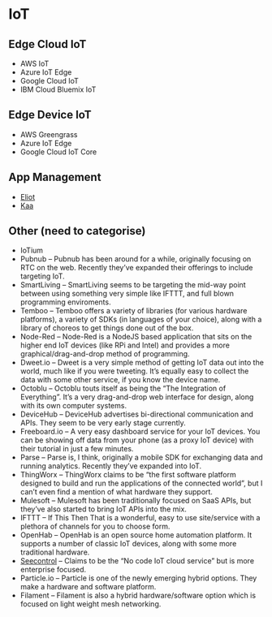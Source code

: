 # IoT

## Edge Cloud IoT
- AWS IoT
- Azure IoT Edge
- Google Cloud IoT
- IBM Cloud Bluemix IoT

## Edge Device IoT
- AWS Greengrass
- Azure IoT Edge
- Google Cloud IoT Core

## App Management
- [Eliot](https://github.com/ernoaapa/eliot)
- [Kaa](https://www.kaaproject.org/)

## Other (need to categorise)
- IoTium 
- Pubnub – Pubnub has been around for a while, originally focusing on RTC on the web. Recently they’ve expanded their offerings to include targeting IoT.
- SmartLiving – SmartLiving seems to be targeting the mid-way point between using something very simple like IFTTT, and full blown programming enviroments.
- Temboo – Temboo offers a variety of libraries (for various hardware platforms), a variety of SDKs (in languages of your choice), along with a library of choreos to get things done out of the box.
- Node-Red – Node-Red is a NodeJS based application that sits on the higher end IoT devices (like RPi and Intel) and provides a more graphical/drag-and-drop method of programming.
- Dweet.io – Dweet is a very simple method of getting IoT data out into the world, much like if you were tweeting. It’s equally easy to collect the data with some other service, if you know the device name.
- Octoblu – Octoblu touts itself as being the “The Integration of Everything”. It’s a very drag-and-drop web interface for design, along with its own computer systems.
- DeviceHub – DeviceHub advertises bi-directional communication and APIs. They seem to be very early stage currently.
- Freeboard.io – A very easy dashboard service for your IoT devices. You can be showing off data from your phone (as a proxy IoT device) with their tutorial in just a few minutes.
- Parse – Parse is, I think, originally a mobile SDK for exchanging data and running analytics. Recently they’ve expanded into IoT.
- ThingWorx – ThingWorx claims to be “the first software platform designed to build and run the applications of the connected world”, but I can’t even find a mention of what hardware they support.
- Mulesoft – Mulesoft has been traditionally focused on SaaS APIs, but they’ve also started to bring IoT APIs into the mix.
- IFTTT – If This Then That is a wonderful, easy to use site/service with a plethora of channels for you to choose form.
- OpenHab – OpenHab is an open source home automation platform. It supports a number of classic IoT devices, along with some more traditional hardware.
- [Seecontrol](http://autodeskseecontrol.com/) – Claims to be the “No code IoT cloud service” but is more enterprise focused.
- Particle.io – Particle is one of the newly emerging hybrid options. They make a hardware and software platform.
- Filament – Filament is also a hybrid hardware/software option which is focused on light weight mesh networking. 
